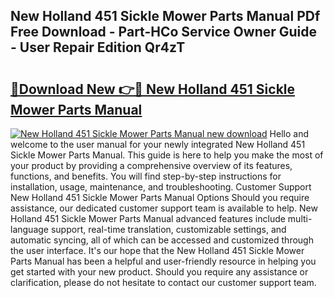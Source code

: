 ## New Holland 451 Sickle Mower Parts Manual PDf Free Download - Part-HCo Service Owner Guide - User Repair Edition Qr4zT

# <h2><a href="http://bc13149.oget.top/?id=New+Holland+451+Sickle+Mower+Parts+Manual">🔗Download New 👉🔴 New Holland 451 Sickle Mower Parts Manual</a></h2>

[![New Holland 451 Sickle Mower Parts Manual new download](https://i.imgur.com/5g1atiW.png)](http://bc13149.oget.top/?id=New+Holland+451+Sickle+Mower+Parts+Manual)
Hello and welcome to the user manual for your newly integrated New Holland 451 Sickle Mower Parts Manual. This guide is here to help you make the most of your product by providing a comprehensive overview of its features, functions, and benefits. You will find step-by-step instructions for installation, usage, maintenance, and troubleshooting. Customer Support New Holland 451 Sickle Mower Parts Manual Options Should you require assistance, our dedicated customer support team is available to help. New Holland 451 Sickle Mower Parts Manual advanced features include multi-language support, real-time translation, customizable settings, and automatic syncing, all of which can be accessed and customized through the user interface. It's our hope that the New Holland 451 Sickle Mower Parts Manual has been a helpful and user-friendly resource in helping you get started with your new product. Should you require any assistance or clarification, please do not hesitate to contact our customer support team.
